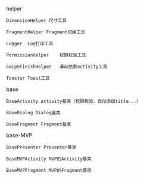 helper

    DimensionHelper 尺寸工具

    FragmentHelper Fragment切换工具

    Logger  Log打印工具

    PermissionHelper    权限校验工具

    SwipeFinishHelper   滑动结束activity工具

    Toaster Toast工具


base

    BaseActivity activity基类（权限校验，自动添加title...）

    BaseDialog Dialog基类

    BaseFragment Fragment基类




base-MVP

    BasePresenter Presenter基类

    BaseMVPActivity MVP的Activity基类

    BaseMVPFragment MVP的Fragment基类